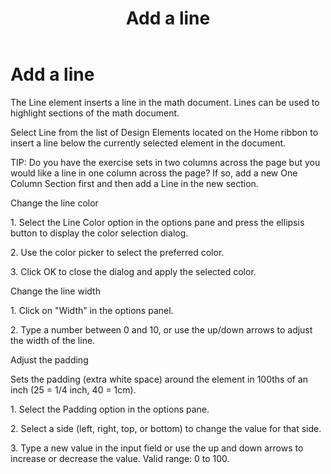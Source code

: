 ﻿---
title: Add a line
category: reference
---

# Add a line

The Line element inserts a line in the math document. Lines can be used to highlight sections of the math document.

Select Line from the list of Design Elements located on the Home ribbon to insert a line below the currently selected element in the document.

TIP: Do you have the exercise sets in two columns across the page but you would like a line in one column across the page? If so, add a new One Column Section first and then add a Line in the new section.

Change the line color

1\. Select the Line Color option in the options pane and press the ellipsis button to display the color selection dialog.

2\. Use the color picker to select the preferred color.

3\. Click OK to close the dialog and apply the selected color.

Change the line width

1\. Click on "Width" in the options panel.

2\. Type a number between 0 and 10, or use the up/down arrows to adjust the width of the line.

Adjust the padding

Sets the padding (extra white space) around the element in 100ths of an inch (25 = 1/4 inch, 40 = 1cm).

1\. Select the Padding option in the options pane.

2\. Select a side (left, right, top, or bottom) to change the value for that side.

3\. Type a new value in the input field or use the up and down arrows to increase or decrease the value. Valid range: 0 to 100.

